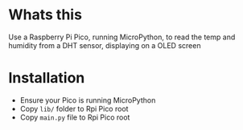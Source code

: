 # Whats this
Use a Raspberry Pi Pico, running MicroPython, to read the temp and humidity from a DHT sensor, displaying on a OLED screen

# Installation
- Ensure your Pico is running MicroPython
- Copy `lib/` folder to Rpi Pico root
- Copy `main.py` file to Rpi Pico root
